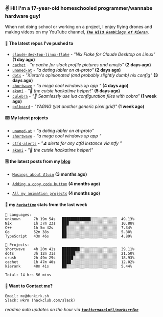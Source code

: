### ✌️ Hi! I'm a 17-year-old homeschooled programmer/wannabe hardware guy!

When not doing school or working on a project, I enjoy flying drones and making videos on my YouTube channel, [**_`The Wild Ramblings of Kieran`_**](https://youtube.com/@kieran.rambles).

#### 👷 The latest repos I've pushed to

- [`claude-desktop-linux-flake`](https://github.com/k3d3/claude-desktop-linux-flake) - _"Nix Flake for Claude Desktop on Linux"_ **(1 day ago)**
- [`cachet`](https://github.com/taciturnaxolotl/cachet) - _"a cache for slack profile pictures and emojis"_ **(2 days ago)**
- [`unamed-at`](https://github.com/taciturnaxolotl/unamed-at) - _"a dating labler on at-proto"_ **(2 days ago)**
- [`dots`](https://github.com/taciturnaxolotl/dots) - _"Kieran's opinionated (and probably slightly dumb) nix config"_ **(3 days ago)**
- [`shortwave`](https://github.com/taciturnaxolotl/shortwave) - _"a mega cool windows xp app "_ **(4 days ago)**
- [`akami`](https://github.com/taciturnaxolotl/akami) - _"🌷 the cutsie hackatime helper!"_ **(5 days ago)**
- [`culebra`](https://github.com/Fuabioo/culebra) - _"🐍 Seamlessly use lua configuration files with cobra"_ **(1 week ago)**
- [`pxlboard`](https://github.com/taciturnaxolotl/pxlboard) - _"YAGNG (yet another generic pixel grid)"_ **(1 week ago)**

#### ⌨️ My latest projects

- [`unamed-at`](https://github.com/taciturnaxolotl/unamed-at) - _"a dating labler on at-proto"_
- [`shortwave`](https://github.com/taciturnaxolotl/shortwave) - _"a mega cool windows xp app "_
- [`ctfd-alerts`](https://github.com/taciturnaxolotl/ctfd-alerts) - _"⛳ alerts for any ctfd instance via ntfy "_
- [`akami`](https://github.com/taciturnaxolotl/akami) - _"🌷 the cutsie hackatime helper!"_

#### 🗒️ the latest posts from my [blog](https://dunkirk.sh)

- [`Musings about Atuin`](https://dunkirk.sh/blog/atuin/) **(3 months ago)**

- [`Adding a copy code button`](https://dunkirk.sh/blog/adding-a-copy-button/) **(4 months ago)**

- [`All my animation projects`](https://dunkirk.sh/blog/my-animations/) **(4 months ago)**



#### 📡 my [_`hackatime`_](https://waka.hackclub.com) stats from the last week

```text
💾 Languages:
unknown      7h 19m 54s   █████████████░░░░░░░░░░░░  49.13%
Nix          1h 37m 23s   ███░░░░░░░░░░░░░░░░░░░░░░  10.88%
C++          1h 5m 42s    ██░░░░░░░░░░░░░░░░░░░░░░░  7.34%
Go           52m 38s      ██░░░░░░░░░░░░░░░░░░░░░░░  5.88%
TypeScript   43m 46s      ██░░░░░░░░░░░░░░░░░░░░░░░  4.89%

💼 Projects:
shortwave    4h 20m 41s   ████████░░░░░░░░░░░░░░░░░  29.11%
dots         3h 12m 31s   ██████░░░░░░░░░░░░░░░░░░░  21.50%
crush        2h 49m 29s   █████░░░░░░░░░░░░░░░░░░░░  18.93%
cachet       1h 47m 40s   ████░░░░░░░░░░░░░░░░░░░░░  12.02%
kierank      48m 41s      ██░░░░░░░░░░░░░░░░░░░░░░░  5.44%

Total: 14 hrs 56 mins
```

#### 📮 Want to Contact me?

```text
Email: me@dunkirk.sh
Slack: @krn (hackclub.com/slack)
```

_readme auto updates on the hour via [**`taciturnaxolotl/markscribe`**](https://github.com/taciturnaxolotl/markscribe)_
